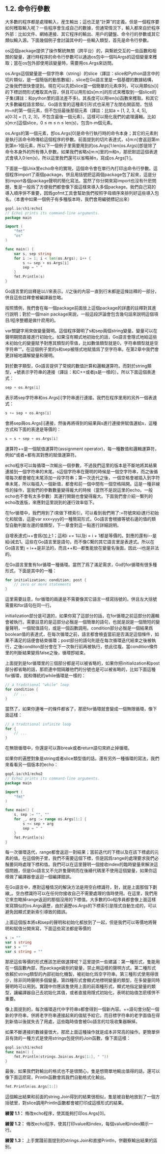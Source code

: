 ## 1.2. 命令行參數

大多數的程序都是處理輸入，産生輸出；這也正是“計算”的定義。但是一個程序要如何穫取輸入呢？一些程序會生成自己的數據，但通常情況下，輸入都來自於程序外部：比如文件、網絡連接、其它程序的輸出、用戶的鍵盤、命令行的參數或其它類似輸入源。下面幾個例子會討論其中的一些輸入類型，首先是命令行參數。

os這個package提供了操作繫統無關（跨平台）的，與繫統交互的一些函數和相關的變量，運行時程序的命令行參數可以通過os包中一個叫Args的這個變量來穫取；當在os包外部使用該變量時，需要用os.Args來訪問。

os.Args這個變量是一個字符串（string）的slice（譯註：slice和Python語言中的切片類似，是一個簡版的動態數組），slice在Go語言里是一個基礎的數據結構，之後我們很快會提到。現在可以先把slice當一個簡單的元素序列，可以用類似s[i]的下標訪問形式穫取其內容，併且可以用形如s[m:n]的形式來穫取到一個slice的子集(譯註：和python里的語法差不多)。其長度可以用len(s)函數來穫取。和其它大多數編程語言類似，Go語言里的這種索引形式也采用了左閉右開區間，包括m~n的第一個元素，但不包括最後那個元素（譯註：比如a = [1, 2, 3, 4, 5], a[0:3] = [1, 2, 3]，不包含最後一個元素）。這樣可以簡化我們的處理邏輯。比如s[m:n]這個slice，0 ≤ m ≤ n ≤ len(s)，包含n-m個元素。

os.Args的第一個元素，卽os.Args[0]是命令行執行時的命令本身；其它的元素則是執行該命令時傳給這個程序的參數。前面提到的切片表達式，s[m:n]會返迴第m到第n-1個元素，所以下一個例子里需要用到的os.Args[1:len(os.Args)]卽是除了命令本身外的所有傳入參數。如果我們省略s[m:n]里的m和n，那麽默認這個表達式會填入0:len(s)，所以這里我們還可以省略掉n，寫成os.Args[1:]。

下面是一個Unix里echo命令的實現，這個命令會在單行內打印出命令行參數。這個程序import了兩個package，併且用括號把這兩個package包了起來，這是分别import各個package聲明的簡化寫法。當然了你分開來寫import也沒有什麽問題，隻是一般爲了方便我們都會像下面這樣來導入多個package。我們自己寫的導入順序併不重要，因爲gofmt工具會幫助我們按照字母順序來排列好這些導入包名。（本書中如果一個例子有多種版本時，我們會用編號標記出來）

```go
gopl.io/ch1/echo1
// Echo1 prints its command-line arguments.
package main

import (
	"fmt"
	"os"
)

func main() {
	var s, sep string
	for i := 1; i < len(os.Args); i++ {
		s += sep + os.Args[i]
		sep = " "
	}
	fmt.Println(s)
}
```

Go語言里的註釋是以//來表示。//之後的內容一直到行末都是這條註釋的一部分，併且這些註釋會被編譯器忽略。

按照慣例，我們會在每一個package前面放上這個package的詳盡的註釋對其進行説明；對於一個main package來説，一般這段評論會包含幾句話來説明這個項目/程序整體是做什麽用的。

var關鍵字用來做變量聲明。這個程序聲明了s和sep兩個string變量。變量可以在聲明期間直接進行初始化。如果沒有顯式地初始化的話，Go語言會隱式地給這些未初始化的變量賦予對應其類型的零值，比如數值類型就是0，字符串類型就是空字符串“”。在這個例子里的s和sep被隱式地賦值爲了空字符串。在第2章中我們會更詳細地講解變量和聲明。

對於數字類型，Go語言提供了常規的數值計算和邏輯運算符。而對於string類型，+號表示字符串的連接（譯註：和C++或者js是一樣的）。所以下面這個表達式：

```go
sep + os.Args[i]
```

表示將sep字符串和os.Args[i]字符串進行連接。我們在程序里用的另外一個表達式：

```go
s += sep + os.Args[i]
```

會將sep與os.Args[i]連接，然後再將得到的結果與s進行連接併賦值運給s，這種方式和下面的表達是等價的：

```go
s = s + sep + os.Args[i]
```

運算符+=是一個賦值運算符(assignment operator)，每一種數值和邏輯運算符，例如*或者+都有其對應的賦值運算符。

echo程序可以每循環一次輸出一個參數，不過我們這里的版本是不斷地將其結果連接到一個字符串的末尾。s這個字符串在聲明的時候是一個空字符串，而之後循環每次都會被在末尾添加一段字符串；第一次迭代之後，一個空格會被插入到字符串末尾，所以每插入一個新值，都會和前一個中間有一個空格隔開。這是一種非線性的操作，當我們的參數數量變得龐大的時候（當然不是説這里的echo，一般echo也不會有太多參數）其運行開銷也會變得龐大。下面我們會介紹一繫列的echo改進版，來應對這里説到的運行效率低下。

在for循環中，我們用到了i來做下標索引，可以看到我們用了:=符號來給i進行初始化和賦值，這是var xxx=yyy的一種簡寫形式，Go語言會根據等號右邊的值的類型自動判斷左邊的值類型，下一章會對這一點進行詳細説明。

自增表達式i++會爲i加上1；這和i += 1以及i = i + 1都是等價的。對應的還有i--是給i減去1。這些在Go語言里是語句，而不像C繫的其它語言里是表達式。所以在Go語言里j = i++是非法的，而且++和--都隻能放在變量名後面，因此--i也是非法的。

在Go語言里隻有for循環一種循環。當然了爲了滿足需求，Go的for循環有很多種形式，下面是其中的一種：

```go
for initialization; condition; post {
	// zero or more statements
}
```

這里需要註意，for循環的兩邊是不需要像其它語言一樣寫括號的。併且左大括號需要和for語句在同一行。

initialization部分是可選的，如果你寫了這部分的話，在for循環之前這部分的邏輯會被執行。需要註意的是這部分必鬚是一個簡單的語句，也就是説是一個簡短的變量聲明，一個賦值語句，或是一個函數調用。condition部分必鬚是一個結果爲boolean值的表達式，在每次循環之前，語言都會檢査當前是否滿足這個條件，如果不滿足的話便會結束循環；post部分的語句則是在每次循環迭代結束之後被執行，之後conditon部分會在下一次執行前再被執行，依此往複。當condition條件里的判斷結果變爲false之後，循環卽結束。

上面提到是for循環里的三個部分都是可以被省略的，如果你把initialization和post部分都省略的話，那麽連中間隔離他們的分號也是可以被省略的，比如下面這種for循環，就和傳統的while循環是一樣的：

```go
// a traditional "while" loop
for condition {
	// ...
}
```

當然了，如果你連唯一的條件都省了，那麽for循環就會變成一個無限循環，像下面這樣：

```go
// a traditional infinite loop
for {
	// ...
}
```

在無限循環中，你還是可以靠break或者return語句來終止掉循環。

如果你的遍歷對象是string或者slice類型值的話，還有另外一種循環的寫法，我們來看看另一個版本的echo：

```go
gopl.io/ch1/echo2
// Echo2 prints its command-line arguments.
package main

import (
	"fmt"
)

func main() {
	s, sep := "", ""
	for _, arg := range os.Args[1:] {
		s += sep + arg
		sep = " "
	}
	fmt.Println(s)
}
```

每一次循環迭代，range都會返迴一對結果；當前迭代的下標以及在該下標處的元素的值。在這個例子里，我們不需要這個下標，但是因爲range的處理要求我們必鬚要同時處理下標和值。我們可以在這里聲明一個接收index的臨時變量來解決這個問題，但是Go語言又不允許隻聲明而在後續代碼里不使用這個變量，如果你這樣做了編譯器會返迴一個編譯錯誤。

在Go語言中，應對這種情況的解決方法是用空白標識符，對，就是上面那個下劃線_。空白標識符可以在任何你接收自己不需要處理的值時使用。在這里，我們用它來忽略掉range返迴的那個沒用的下標值。大多數的Go程序員都會像上面這樣來寫類似的os.Args遍歷，由於遍歷os.Args的下標索引是隱式自動生成的，可以避免因顯式更新索引導致的錯誤。

上面這個版本將s和sep的聲明和初始化都放到了一起，但是我們可以等價地將聲明和賦值分開來寫，下面這些寫法都是等價的

```go
s := ""
var s string
var s = ""
var s string = ""
```

那麽這些等價的形式應該怎麽做選擇呢？這里提供一些建議：第一種形式，隻能用在一個函數內部，而package級别的變量，禁止用這樣的聲明方式。第二種形式依賴於string類型的內部初始化機製，被初始化爲空字符串。第三種形式使用得很少，除非同時聲明多個變量。第四種形式會顯式地標明變量的類型，在多變量同時聲明時可以用到。實踐中你應該隻使用上面的前兩種形式，顯式地指定變量的類型，讓編譯器自己去初始化其值，或者直接用隱式初始化，表明初始值怎麽樣併不重要。

像上面提到的，每次循環迭代中字符串s都會得到一個新內容。+=語句會分配一個新的字符串，併將老字符串連接起來的值賦予給它。而目標字符串的老字面值在得到新值以後就失去了用處，這些臨時值會被Go語言的垃圾收集器榦掉。

如果不斷連接的數據量很大，那麽上面這種操作就是成本非常高的操作。更簡單併且有效的一種方式是使用strings包提供的Join函數，像下面這樣：

```go
gopl.io/ch1/echo3
func main() {
	fmt.Println(strings.Join(os.Args[1:], " "))
}
```

最後，如果我們對輸出的格式也不是很關心，隻是想簡單地輸出值得的話，還可以像下面這麽寫，Println函數會爲我們自動格式化輸出。

```go
fmt.Println(os.Args[1:])
```

這個輸出結果和前面的string.Join得到的結果很相似，隻是被自動地放到了一個方括號里，對slice調用Println函數都會被打印成這樣形式的結果。

**練習 1.1：** 脩改echo程序，使其能夠打印os.Args[0]。

**練習 1.2：** 脩改echo程序，使其打印value和index，每個value和index顯示一行。

**練習 1.3：** 上手實踐前面提到的strings.Join和直接Println，併觀察輸出結果的區别。

